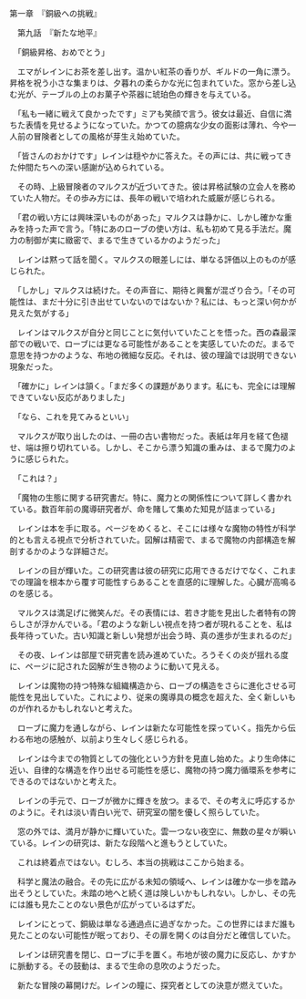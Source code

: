 第一章　『銅級への挑戦』

　第九話　『新たな地平』

　「銅級昇格、おめでとう」

　エマがレインにお茶を差し出す。温かい紅茶の香りが、ギルドの一角に漂う。昇格を祝う小さな集まりは、夕暮れの柔らかな光に包まれていた。窓から差し込む光が、テーブルの上のお菓子や茶器に琥珀色の輝きを与えている。

　「私も一緒に戦えて良かったです」ミアも笑顔で言う。彼女は最近、自信に満ちた表情を見せるようになっていた。かつての臆病な少女の面影は薄れ、今や一人前の冒険者としての風格が芽生え始めていた。

　「皆さんのおかけです」レインは穏やかに答えた。その声には、共に戦ってきた仲間たちへの深い感謝が込められている。

　その時、上級冒険者のマルクスが近づいてきた。彼は昇格試験の立会人を務めていた人物だ。その歩み方には、長年の戦いで培われた威厳が感じられる。

　「君の戦い方には興味深いものがあった」マルクスは静かに、しかし確かな重みを持った声で言う。「特にあのローブの使い方は、私も初めて見る手法だ。魔力の制御が実に緻密で、まるで生きているかのようだった」

　レインは黙って話を聞く。マルクスの眼差しには、単なる評価以上のものが感じられた。

　「しかし」マルクスは続けた。その声音に、期待と興奮が混ざり合う。「その可能性は、まだ十分に引き出せていないのではないか？私には、もっと深い何かが見えた気がする」

　レインはマルクスが自分と同じことに気付いていたことを悟った。西の森最深部での戦いで、ローブには更なる可能性があることを実感していたのだ。まるで意思を持つかのような、布地の微細な反応。それは、彼の理論では説明できない現象だった。

　「確かに」レインは頷く。「まだ多くの課題があります。私にも、完全には理解できていない反応がありました」

　「なら、これを見てみるといい」

　マルクスが取り出したのは、一冊の古い書物だった。表紙は年月を経て色褪せ、端は擦り切れている。しかし、そこから漂う知識の重みは、まるで魔力のように感じられた。

　「これは？」

　「魔物の生態に関する研究書だ。特に、魔力との関係性について詳しく書かれている。数百年前の魔導研究者が、命を賭して集めた知見が詰まっている」

　レインは本を手に取る。ページをめくると、そこには様々な魔物の特性が科学的とも言える視点で分析されていた。図解は精密で、まるで魔物の内部構造を解剖するかのような詳細さだ。

　レインの目が輝いた。この研究書は彼の研究に応用できるだけでなく、これまでの理論を根本から覆す可能性すらあることを直感的に理解した。心臓が高鳴るのを感じる。

　マルクスは満足げに微笑んだ。その表情には、若き才能を見出した者特有の誇らしさが浮かんでいる。「君のような新しい視点を持つ者が現れることを、私は長年待っていた。古い知識と新しい発想が出会う時、真の進歩が生まれるのだ」

　その夜、レインは部屋で研究書を読み進めていた。ろうそくの炎が揺れる度に、ページに記された図解が生き物のように動いて見える。

　レインは魔物の持つ特殊な組織構造から、ローブの構造をさらに進化させる可能性を見出していた。これにより、従来の魔導具の概念を超えた、全く新しいものが作れるかもしれないと考えた。

　ローブに魔力を通しながら、レインは新たな可能性を探っていく。指先から伝わる布地の感触が、以前より生々しく感じられる。

　レインは今までの物質としての強化という方針を見直し始めた。より生命体に近い、自律的な構造を作り出せる可能性を感じ、魔物の持つ魔力循環系を参考にできるのではないかと考えた。

　レインの手元で、ローブが微かに輝きを放つ。まるで、その考えに呼応するかのように。それは淡い青白い光で、研究室の闇を優しく照らしていた。

　窓の外では、満月が静かに輝いていた。雲一つない夜空に、無数の星々が瞬いている。レインの研究は、新たな段階へと進もうとしていた。

　これは終着点ではない。むしろ、本当の挑戦はここから始まる。

　科学と魔法の融合。その先に広がる未知の領域へ、レインは確かな一歩を踏み出そうとしていた。未踏の地へと続く道は険しいかもしれない。しかし、その先には誰も見たことのない景色が広がっているはずだ。

　レインにとって、銅級は単なる通過点に過ぎなかった。この世界にはまだ誰も見たことのない可能性が眠っており、その扉を開くのは自分だと確信していた。

　レインは研究書を閉じ、ローブに手を置く。布地が彼の魔力に反応し、かすかに脈動する。その鼓動は、まるで生命の息吹のようだった。

　新たな冒険の幕開けだ。レインの瞳に、探究者としての決意が燃えていた。